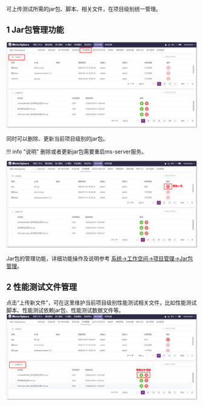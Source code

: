 可上传测试所需的jar包、脚本、相关文件，在项目级别统一管理。

## 1 Jar包管理功能
![!项目设置](../../img/project_management/上传jar包.png)

同时可以删除、更新当前项目级别的jar包。

!!! info "说明" 
    删除或者更新jar包需要重启ms-server服务。

![!项目设置](../../img/project_management/删除jar包.png)

Jar包的管理功能，详细功能操作及说明参考 [系统->工作空间->项目管理->Jar包管理](../../system_management/workspace/#_2)。


## 2 性能测试文件管理
点击“上传新文件”，可在这里维护当前项目级别性能测试相关文件，比如性能测试脚本、性能测试依赖jar包、性能测试数据文件等。
![!项目设置](../../img/project_management/性能上传文件.png)